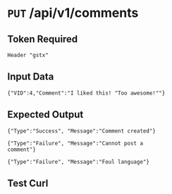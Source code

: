 # <code>PUT</code> /api/v1/comments

## Token Required
	Header "gstx"

## Input Data

<code>{"VID":4,"Comment":"I liked this! \"Too awesome!\""}</code>

## Expected Output

<code>{"Type":"Success", "Message":"Comment created"}</code>

<code>{"Type":"Failure", "Message":"Cannot post a comment"}</code>

<code>{"Type":"Failure", "Message":"Foul language"}</code>

 ## Test Curl
 
<code></code>